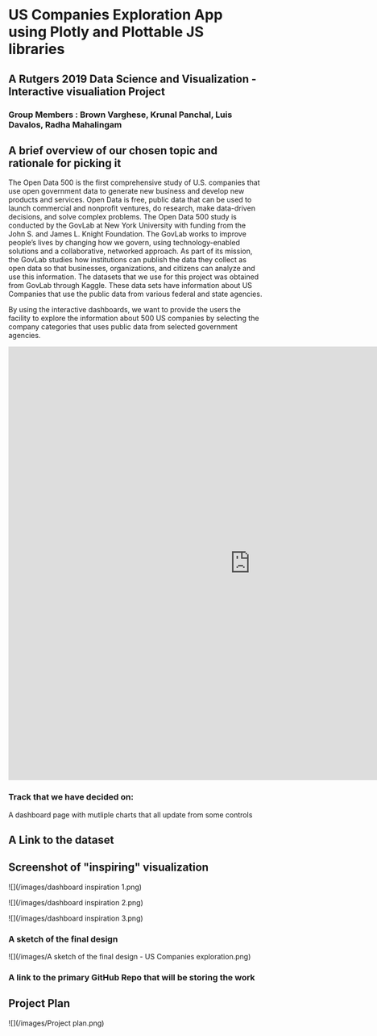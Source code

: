 # US Companies Exploration App using Plotly and Plottable JS libraries

## A Rutgers 2019 Data Science and Visualization - Interactive visualiation Project

### Group Members :  Brown Varghese, Krunal Panchal, Luis Davalos, Radha Mahalingam

## A brief overview of our chosen topic and rationale for picking it

The Open Data 500 is the first comprehensive study of U.S. companies that use open government data to generate new business and develop new products and services. Open Data is free, public data that can be used to launch commercial and nonprofit ventures, do research, make data-driven decisions, and solve complex problems.
The Open Data 500 study is conducted by the GovLab at New York University with funding from the John S. and James L. Knight Foundation. The GovLab works to improve people’s lives by changing how we govern, using technology-enabled solutions and a collaborative, networked approach. As part of its mission, the GovLab studies how institutions can publish the data they collect as open data so that businesses, organizations, and citizens can analyze and use this information.
The datasets that we use for this project was obtained from GovLab through Kaggle.  These data sets have information about US Companies that use the public data from various federal and state agencies.

By using the interactive dashboards, we want to provide the users the facility to explore the information about 500 US companies by selecting the company categories that uses public data from selected government agencies.

<iframe src="http://www.opendata500.com/chart/" width="960" height="860" marginwidth="0" marginheight="50" scrolling="no" frameborder="0"></iframe>

### Track that we have decided on:

A dashboard page with mutliple charts that all update from some controls

## A Link to the dataset


## Screenshot of "inspiring" visualization

![](/images/dashboard inspiration 1.png)

![](/images/dashboard inspiration 2.png)

![](/images/dashboard inspiration 3.png)

### A sketch of the final design

![](/images/A sketch of the final design - US Companies exploration.png)


### A link to the primary GitHub Repo that will be storing the work


## Project Plan

![](/images/Project plan.png)
